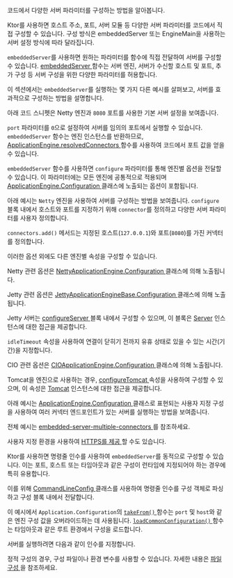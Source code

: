 <topic xsi:noNamespaceSchemaLocation="https://resources.jetbrains.com/writerside/1.0/topic.v2.xsd"
   xmlns:xsi="http://www.w3.org/2001/XMLSchema-instance"
   title="코드에서 구성"
   id="server-configuration-code" help-id="Configuration-code;server-configuration-in-code">
<show-structure for="chapter"/>
<link-summary>
    코드에서 다양한 서버 파라미터를 구성하는 방법을 알아봅니다.
</link-summary>
<p>
    Ktor를 사용하면 호스트 주소, 포트, <Links href="/ktor/server-modules" summary="모듈을 사용하면 경로를 그룹화하여 애플리케이션을 구조화할 수 있습니다.">서버 모듈</Links> 등 다양한 서버 파라미터를 코드에서 직접 구성할 수 있습니다. 구성 방식은 <Links href="/ktor/server-create-and-configure" summary="애플리케이션 배포 요구사항에 따라 서버를 생성하는 방법을 알아봅니다.">embeddedServer 또는 EngineMain</Links>을 사용하는 서버 설정 방식에 따라 달라집니다.
</p>
<p>
    <code>embeddedServer</code>를 사용하면 원하는 파라미터를 함수에 직접 전달하여 서버를 구성할 수 있습니다.
    <a href="https://api.ktor.io/ktor-server/ktor-server-core/io.ktor.server.engine/embedded-server.html">
        embeddedServer
    </a>
    함수는 <Links href="/ktor/server-engines" summary="네트워크 요청을 처리하는 엔진에 대해 알아봅니다.">서버 엔진</Links>, 서버가 수신할 호스트 및 포트, 추가 구성 등 서버 구성을 위한 다양한 파라미터를 허용합니다.
</p>
<p>
    이 섹션에서는 <code>embeddedServer</code>를 실행하는 몇 가지 다른 예시를 살펴보고, 서버를 효과적으로 구성하는 방법을 설명합니다.
</p>
<chapter title="기본 구성" id="embedded-basic">
    <p>
        아래 코드 스니펫은 Netty 엔진과 <code>8080</code> 포트를 사용한 기본 서버 설정을 보여줍니다.
    </p>
    <code-block lang="kotlin" code="import io.ktor.server.response.*&#10;import io.ktor.server.routing.*&#10;import io.ktor.server.engine.*&#10;import io.ktor.server.netty.*&#10;&#10;fun main(args: Array&lt;String&gt;) {&#10;    embeddedServer(Netty, port = 8080) {&#10;        routing {&#10;            get(&quot;/&quot;) {&#10;                call.respondText(&quot;Hello, world!&quot;)&#10;            }&#10;        }&#10;    }.start(wait = true)&#10;}"/>
    <p>
        <code>port</code> 파라미터를 <code>0</code>으로 설정하여 서버를 임의의 포트에서 실행할 수 있습니다.
        <code>embeddedServer</code> 함수는 엔진 인스턴스를 반환하므로,
        <a href="https://api.ktor.io/ktor-server/ktor-server-core/io.ktor.server.engine/-application-engine/resolved-connectors.html">
            ApplicationEngine.resolvedConnectors
        </a>
        함수를 사용하여 코드에서 포트 값을 얻을 수 있습니다.
    </p>
</chapter>
<chapter title="엔진 구성" id="embedded-engine">
    <snippet id="embedded-engine-configuration">
        <p>
            <code>embeddedServer</code> 함수를 사용하면 <code>configure</code> 파라미터를 통해 엔진별 옵션을 전달할 수 있습니다. 이 파라미터에는 모든 엔진에 공통적으로 적용되며
            <a href="https://api.ktor.io/ktor-server/ktor-server-core/io.ktor.server.engine/-application-engine/-configuration/index.html">
                ApplicationEngine.Configuration
            </a>
            클래스에 노출되는 옵션이 포함됩니다.
        </p>
        <p>
            아래 예시는 <code>Netty</code> 엔진을 사용하여 서버를 구성하는 방법을 보여줍니다. <code>configure</code> 블록 내에서 호스트와 포트를 지정하기 위해 <code>connector</code>를 정의하고 다양한 서버 파라미터를 사용자 정의합니다.
        </p>
        <code-block lang="kotlin" code="import io.ktor.server.response.*&#10;import io.ktor.server.routing.*&#10;import io.ktor.server.engine.*&#10;import io.ktor.server.netty.*&#10;&#10;fun main(args: Array&lt;String&gt;) {&#10;    embeddedServer(Netty, configure = {&#10;        connectors.add(EngineConnectorBuilder().apply {&#10;            host = &quot;127.0.0.1&quot;&#10;            port = 8080&#10;        })&#10;        connectionGroupSize = 2&#10;        workerGroupSize = 5&#10;        callGroupSize = 10&#10;        shutdownGracePeriod = 2000&#10;        shutdownTimeout = 3000&#10;    }) {&#10;        routing {&#10;            get(&quot;/&quot;) {&#10;                call.respondText(&quot;Hello, world!&quot;)&#10;            }&#10;        }&#10;    }.start(wait = true)&#10;}"/>
        <p>
            <code>connectors.add()</code> 메서드는 지정된 호스트(<code>127.0.0.1</code>)와 포트(<code>8080</code>)를 가진 커넥터를 정의합니다.
        </p>
        <p>이러한 옵션 외에도 다른 엔진별 속성을 구성할 수 있습니다.</p>
        <chapter title="Netty" id="netty-code">
            <p>
                Netty 관련 옵션은
                <a href="https://api.ktor.io/ktor-server/ktor-server-netty/io.ktor.server.netty/-netty-application-engine/-configuration/index.html">
                    NettyApplicationEngine.Configuration
                </a>
                클래스에 의해 노출됩니다.
            </p>
            <code-block lang="kotlin" code="                    import io.ktor.server.engine.*&#10;                    import io.ktor.server.netty.*&#10;&#10;                    fun main() {&#10;                        embeddedServer(Netty, configure = {&#10;                            requestQueueLimit = 16&#10;                            shareWorkGroup = false&#10;                            configureBootstrap = {&#10;                                // ...&#10;                            }&#10;                            responseWriteTimeoutSeconds = 10&#10;                        }) {&#10;                            // ...&#10;                        }.start(true)&#10;                    }"/>
        </chapter>
        <chapter title="Jetty" id="jetty-code">
            <p>
                Jetty 관련 옵션은
                <a href="https://api.ktor.io/ktor-server/ktor-server-jetty-jakarta/io.ktor.server.jetty.jakarta/-jetty-application-engine-base/-configuration/index.html">
                    JettyApplicationEngineBase.Configuration
                </a>
                클래스에 의해 노출됩니다.
            </p>
            <p>Jetty 서버는
                <a href="https://api.ktor.io/ktor-server/ktor-server-jetty-jakarta/io.ktor.server.jetty.jakarta/-jetty-application-engine-base/-configuration/configure-server.html">
                    configureServer
                </a>
                블록 내에서 구성할 수 있으며, 이 블록은
                <a href="https://www.eclipse.org/jetty/javadoc/jetty-11/org/eclipse/jetty/server/Server.html">Server</a>
                인스턴스에 대한 접근을 제공합니다.
            </p>
            <p>
                <code>idleTimeout</code> 속성을 사용하여 연결이 닫히기 전까지 유휴 상태로 있을 수 있는 시간(기간)을 지정합니다.
            </p>
            <code-block lang="kotlin" code="                    import io.ktor.server.engine.*&#10;                    import io.ktor.server.jetty.jakarta.*&#10;&#10;                    fun main() {&#10;                        embeddedServer(Jetty, configure = {&#10;                            configureServer = { // this: Server -&amp;gt;&#10;                                // ...&#10;                            }&#10;                            idleTimeout = 30.seconds&#10;                        }) {&#10;                            // ...&#10;                        }.start(true)&#10;                    }"/>
        </chapter>
        <chapter title="CIO" id="cio-code">
            <p>CIO 관련 옵션은
                <a href="https://api.ktor.io/ktor-server/ktor-server-cio/io.ktor.server.cio/-c-i-o-application-engine/-configuration/index.html">
                    CIOApplicationEngine.Configuration
                </a>
                클래스에 의해 노출됩니다.
            </p>
            <code-block lang="kotlin" code="                    import io.ktor.server.engine.*&#10;                    import io.ktor.server.cio.*&#10;&#10;                    fun main() {&#10;                        embeddedServer(CIO, configure = {&#10;                            connectionIdleTimeoutSeconds = 45&#10;                        }) {&#10;                            // ...&#10;                        }.start(true)&#10;                    }"/>
        </chapter>
        <chapter title="Tomcat" id="tomcat-code">
            <p>Tomcat을 엔진으로 사용하는 경우,
                <a href="https://api.ktor.io/ktor-server/ktor-server-tomcat-jakarta/io.ktor.server.tomcat.jakarta/-tomcat-application-engine/-configuration/configure-tomcat.html">
                    configureTomcat
                </a>
                속성을 사용하여 구성할 수 있으며, 이 속성은
                <a href="https://tomcat.apache.org/tomcat-10.1-doc/api/org/apache/catalina/startup/Tomcat.html">Tomcat</a>
                인스턴스에 대한 접근을 제공합니다.
            </p>
            <code-block lang="kotlin" code="                    import io.ktor.server.engine.*&#10;                    import io.ktor.server.tomcat.jakarta.*&#10;&#10;                    fun main() {&#10;                        embeddedServer(Tomcat, configure = {&#10;                            configureTomcat = { // this: Tomcat -&amp;gt;&#10;                                // ...&#10;                            }&#10;                        }) {&#10;                            // ...&#10;                        }.start(true)&#10;                    }"/>
        </chapter>
    </snippet>
</chapter>
<chapter title="사용자 지정 환경" id="embedded-custom">
    <p>
        아래 예시는
        <a href="https://api.ktor.io/ktor-server/ktor-server-core/io.ktor.server.engine/-application-engine/-configuration/index.html">
            ApplicationEngine.Configuration
        </a>
        클래스로 표현되는 사용자 지정 구성을 사용하여 여러 커넥터 엔드포인트가 있는 서버를 실행하는 방법을 보여줍니다.
    </p>
    <code-block lang="kotlin" code="import io.ktor.server.application.*&#10;import io.ktor.server.response.*&#10;import io.ktor.server.routing.*&#10;import io.ktor.server.engine.*&#10;import io.ktor.server.netty.*&#10;&#10;fun main() {&#10;    val appProperties = serverConfig {&#10;        module { module() }&#10;    }&#10;    embeddedServer(Netty, appProperties) {&#10;        envConfig()&#10;    }.start(true)&#10;}&#10;&#10;fun ApplicationEngine.Configuration.envConfig() {&#10;    connector {&#10;        host = &quot;0.0.0.0&quot;&#10;        port = 8080&#10;    }&#10;    connector {&#10;        host = &quot;127.0.0.1&quot;&#10;        port = 9090&#10;    }&#10;}"/>
    <p>
        전체 예시는
        <a href="https://github.com/ktorio/ktor-documentation/tree/%ktor_version%/codeSnippets/snippets/embedded-server-multiple-connectors">
            embedded-server-multiple-connectors
        </a>를 참조하세요.
    </p>
    <tip>
        <p>
            사용자 지정 환경을 사용하여
            <a href="#embedded-server">
                HTTPS를 제공
            </a>할 수도 있습니다.
        </p>
    </tip>
</chapter>
<chapter id="command-line" title="명령줄 구성">
    <p>
        Ktor를 사용하면 명령줄 인수를 사용하여 <code>embeddedServer</code>를 동적으로 구성할 수 있습니다. 이는 포트, 호스트 또는 타임아웃과 같은 구성이 런타임에 지정되어야 하는 경우에 특히 유용합니다.
    </p>
    <p>
        이를 위해
        <a href="https://api.ktor.io/ktor-server/ktor-server-core/io.ktor.server.engine/-command-line-config.html">
            CommandLineConfig
        </a>
        클래스를 사용하여 명령줄 인수를 구성 객체로 파싱하고 구성 블록 내에서 전달합니다.
    </p>
    <code-block lang="kotlin" code="fun main(args: Array&lt;String&gt;) {&#10;    embeddedServer(&#10;        factory = Netty,&#10;        configure = {&#10;            val cliConfig = CommandLineConfig(args)&#10;            takeFrom(cliConfig.engineConfig)&#10;            loadCommonConfiguration(cliConfig.rootConfig.environment.config)&#10;        }&#10;    ) {&#10;        routing {&#10;            get(&quot;/&quot;) {&#10;                call.respondText(&quot;Hello, world!&quot;)&#10;            }&#10;        }&#10;    }.start(wait = true)&#10;}"/>
    <p>
        이 예시에서
        <code>Application.Configuration</code>의
        <a href="https://api.ktor.io/ktor-server/ktor-server-core/io.ktor.server.engine/-application-engine/-configuration/take-from.html">
            <code>takeFrom()</code>
        </a>
        함수는 <code>port</code> 및 <code>host</code>와 같은 엔진 구성 값을 오버라이드하는 데 사용됩니다.
        <a href="https://api.ktor.io/ktor-server/ktor-server-core/io.ktor.server.engine/load-common-configuration.html">
            <code>loadCommonConfiguration()</code>
        </a>
        함수는 타임아웃과 같은 루트 환경에서 구성을 로드합니다.
    </p>
    <p>
        서버를 실행하려면 다음과 같이 인수를 지정합니다.
    </p>
    <code-block lang="shell" code="            ./gradlew run --args=&quot;-port=8080&quot;"/>
    <tip>
        정적 구성의 경우, 구성 파일이나 환경 변수를 사용할 수 있습니다.
        자세한 내용은
        <a href="#command-line">
            파일 구성
        </a>을 참조하세요.
    </tip>
</chapter>
</topic>